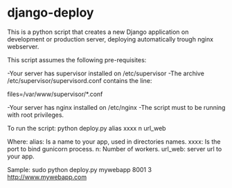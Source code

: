 # django-deploy

This is a python script that creates a new Django application on development or production server, deploying automatically trough nginx webserver.

This script assumes the following pre-requisites:

-Your server has supervisor installed on /etc/supervisor
-The archive /etc/supervisor/supervisord.conf contains the line:

files=/var/www/supervisor/*.conf

-Your server has nginx installed on /etc/nginx
-The script must to be running with root privileges.

To run the script:
python deploy.py alias xxxx n url_web

Where:
alias: Is a name to your app, used in directories names.
xxxx: Is the port to bind gunicorn process.
n: Number of workers.
url_web: server url to your app.

Sample:
sudo python deploy.py mywebapp 8001 3 http://www.mywebapp.com
